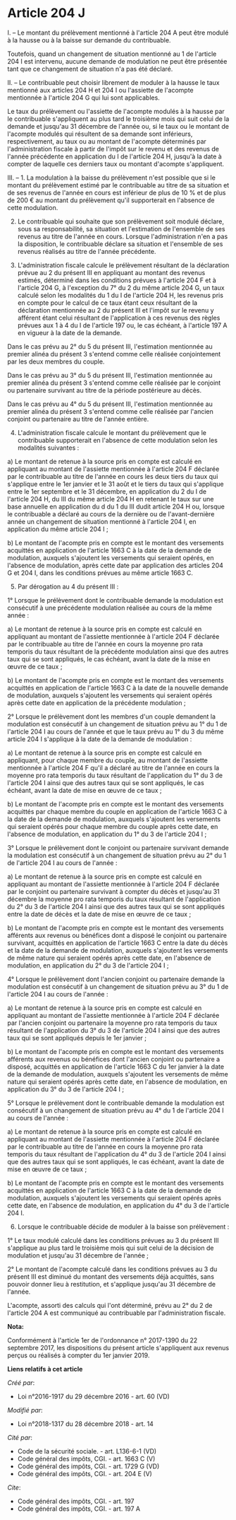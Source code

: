 # Article 204 J

I. – Le montant du prélèvement mentionné à l'article 204 A peut être modulé à la hausse ou à la baisse sur demande du
contribuable.

Toutefois, quand un changement de situation mentionné au 1 de l'article 204 I est intervenu, aucune demande de modulation ne
peut être présentée tant que ce changement de situation n'a pas été déclaré.

II. – Le contribuable peut choisir librement de moduler à la hausse le taux mentionné aux articles 204 H et 204 I ou
l'assiette de l'acompte mentionnée à l'article 204 G qui lui sont applicables.

Le taux du prélèvement ou l'assiette de l'acompte modulés à la hausse par le contribuable s'appliquent au plus tard le
troisième mois qui suit celui de la demande et jusqu'au 31 décembre de l'année ou, si le taux ou le montant de l'acompte
modulés qui résultent de sa demande sont inférieurs, respectivement, au taux ou au montant de l'acompte déterminés par
l'administration fiscale à partir de l'impôt sur le revenu et des revenus de l'année précédente en application du I de
l'article 204 H, jusqu'à la date à compter de laquelle ces derniers taux ou montant d'acompte s'appliquent.

III. – 1. La modulation à la baisse du prélèvement n'est possible que si le montant du prélèvement estimé par le contribuable
au titre de sa situation et de ses revenus de l'année en cours est inférieur de plus de 10 % et de plus de 200 € au montant
du prélèvement qu'il supporterait en l'absence de cette modulation.

2. Le contribuable qui souhaite que son prélèvement soit modulé déclare, sous sa responsabilité, sa situation et l'estimation
de l'ensemble de ses revenus au titre de l'année en cours. Lorsque l'administration n'en a pas la disposition, le
contribuable déclare sa situation et l'ensemble de ses revenus réalisés au titre de l'année précédente.

3. L'administration fiscale calcule le prélèvement résultant de la déclaration prévue au 2 du présent III en appliquant au
montant des revenus estimés, déterminé dans les conditions prévues à l'article 204 F et à l'article 204 G, à l'exception du
7° du 2 du même article 204 G, un taux calculé selon les modalités du 1 du I de l'article 204 H, les revenus pris en compte
pour le calcul de ce taux étant ceux résultant de la déclaration mentionnée au 2 du présent III et l'impôt sur le revenu y
afférent étant celui résultant de l'application à ces revenus des règles prévues aux 1 à 4 du I de l'article 197 ou, le cas
échéant, à l'article 197 A en vigueur à la date de la demande.

Dans le cas prévu au 2° du 5 du présent III, l'estimation mentionnée au premier alinéa du présent 3 s'entend comme celle
réalisée conjointement par les deux membres du couple.

Dans le cas prévu au 3° du 5 du présent III, l'estimation mentionnée au premier alinéa du présent 3 s'entend comme celle
réalisée par le conjoint ou partenaire survivant au titre de la période postérieure au décès.

Dans le cas prévu au 4° du 5 du présent III, l'estimation mentionnée au premier alinéa du présent 3 s'entend comme celle
réalisée par l'ancien conjoint ou partenaire au titre de l'année entière.

4. L'administration fiscale calcule le montant du prélèvement que le contribuable supporterait en l'absence de cette
modulation selon les modalités suivantes :

a) Le montant de retenue à la source pris en compte est calculé en appliquant au montant de l'assiette mentionnée à l'article
204 F déclarée par le contribuable au titre de l'année en cours les deux tiers du taux qui s'applique entre le 1er janvier et
le 31 août et le tiers du taux qui s'applique entre le 1er septembre et le 31 décembre, en application du 2 du I de l'article
204 H, du III du même article 204 H en retenant le taux sur une base annuelle en application du d du 1 du III dudit article
204 H ou, lorsque le contribuable a déclaré au cours de la dernière ou de l'avant-dernière année un changement de situation
mentionné à l'article 204 I, en application du même article 204 I ;

b) Le montant de l'acompte pris en compte est le montant des versements acquittés en application de l'article 1663 C à la
date de la demande de modulation, auxquels s'ajoutent les versements qui seraient opérés, en l'absence de modulation, après
cette date par application des articles 204 G et 204 I, dans les conditions prévues au même article 1663 C.

5. Par dérogation au 4 du présent III :

1° Lorsque le prélèvement dont le contribuable demande la modulation est consécutif à une précédente modulation réalisée au
cours de la même année :

a) Le montant de retenue à la source pris en compte est calculé en appliquant au montant de l'assiette mentionnée à l'article
204 F déclarée par le contribuable au titre de l'année en cours la moyenne pro rata temporis du taux résultant de la
précédente modulation ainsi que des autres taux qui se sont appliqués, le cas échéant, avant la date de la mise en œuvre de
ce taux ;

b) Le montant de l'acompte pris en compte est le montant des versements acquittés en application de l'article 1663 C à la
date de la nouvelle demande de modulation, auxquels s'ajoutent les versements qui seraient opérés après cette date en
application de la précédente modulation ;

2° Lorsque le prélèvement dont les membres d'un couple demandent la modulation est consécutif à un changement de situation
prévu au 1° du 1 de l'article 204 I au cours de l'année et que le taux prévu au 1° du 3 du même article 204 I s'applique à la
date de la demande de modulation :

a) Le montant de retenue à la source pris en compte est calculé en appliquant, pour chaque membre du couple, au montant de
l'assiette mentionnée à l'article 204 F qu'il a déclaré au titre de l'année en cours la moyenne pro rata temporis du taux
résultant de l'application du 1° du 3 de l'article 204 I ainsi que des autres taux qui se sont appliqués, le cas échéant,
avant la date de mise en œuvre de ce taux ;

b) Le montant de l'acompte pris en compte est le montant des versements acquittés par chaque membre du couple en application
de l'article 1663 C à la date de la demande de modulation, auxquels s'ajoutent les versements qui seraient opérés pour chaque
membre du couple après cette date, en l'absence de modulation, en application du 1° du 3 de l'article 204 I ;

3° Lorsque le prélèvement dont le conjoint ou partenaire survivant demande la modulation est consécutif à un changement de
situation prévu au 2° du 1 de l'article 204 I au cours de l'année :

a) Le montant de retenue à la source pris en compte est calculé en appliquant au montant de l'assiette mentionnée à l'article
204 F déclarée par le conjoint ou partenaire survivant à compter du décès et jusqu'au 31 décembre la moyenne pro rata
temporis du taux résultant de l'application du 2° du 3 de l'article 204 I ainsi que des autres taux qui se sont appliqués
entre la date de décès et la date de mise en œuvre de ce taux ;

b) Le montant de l'acompte pris en compte est le montant des versements afférents aux revenus ou bénéfices dont a disposé le
conjoint ou partenaire survivant, acquittés en application de l'article 1663 C entre la date du décès et la date de la
demande de modulation, auxquels s'ajoutent les versements de même nature qui seraient opérés après cette date, en l'absence
de modulation, en application du 2° du 3 de l'article 204 I ;

4° Lorsque le prélèvement dont l'ancien conjoint ou partenaire demande la modulation est consécutif à un changement de
situation prévu au 3° du 1 de l'article 204 I au cours de l'année :

a) Le montant de retenue à la source pris en compte est calculé en appliquant au montant de l'assiette mentionnée à l'article
204 F déclarée par l'ancien conjoint ou partenaire la moyenne pro rata temporis du taux résultant de l'application du 3° du 3
de l'article 204 I ainsi que des autres taux qui se sont appliqués depuis le 1er janvier ;

b) Le montant de l'acompte pris en compte est le montant des versements afférents aux revenus ou bénéfices dont l'ancien
conjoint ou partenaire a disposé, acquittés en application de l'article 1663 C du 1er janvier à la date de la demande de
modulation, auxquels s'ajoutent les versements de même nature qui seraient opérés après cette date, en l'absence de
modulation, en application du 3° du 3 de l'article 204 I ;

5° Lorsque le prélèvement dont le contribuable demande la modulation est consécutif à un changement de situation prévu au 4°
du 1 de l'article 204 I au cours de l'année :

a) Le montant de retenue à la source pris en compte est calculé en appliquant au montant de l'assiette mentionnée à l'article
204 F déclarée par le contribuable au titre de l'année en cours la moyenne pro rata temporis du taux résultant de
l'application du 4° du 3 de l'article 204 I ainsi que des autres taux qui se sont appliqués, le cas échéant, avant la date de
mise en œuvre de ce taux ;

b) Le montant de l'acompte pris en compte est le montant des versements acquittés en application de l'article 1663 C à la
date de la demande de modulation, auxquels s'ajoutent les versements qui seraient opérés après cette date, en l'absence de
modulation, en application du 4° du 3 de l'article 204 I.

6. Lorsque le contribuable décide de moduler à la baisse son prélèvement :

1° Le taux modulé calculé dans les conditions prévues au 3 du présent III s'applique au plus tard le troisième mois qui suit
celui de la décision de modulation et jusqu'au 31 décembre de l'année ;

2° Le montant de l'acompte calculé dans les conditions prévues au 3 du présent III est diminué du montant des versements déjà
acquittés, sans pouvoir donner lieu à restitution, et s'applique jusqu'au 31 décembre de l'année.

L'acompte, assorti des calculs qui l'ont déterminé, prévu au 2° du 2 de l'article 204 A est communiqué au contribuable par
l'administration fiscale.

**Nota:**

Conformément à l'article 1er de l'ordonnance n° 2017-1390 du 22 septembre 2017, les dispositions du présent article
s'appliquent aux revenus perçus ou réalisés à compter du 1er janvier 2019.

**Liens relatifs à cet article**

_Créé par_:

  - Loi n°2016-1917 du 29 décembre 2016 - art. 60 (VD)

_Modifié par_:

  - Loi n°2018-1317 du 28 décembre 2018 - art. 14

_Cité par_:

  - Code de la sécurité sociale. - art. L136-6-1 (VD)
  - Code général des impôts, CGI. - art. 1663 C (V)
  - Code général des impôts, CGI. - art. 1729 G (VD)
  - Code général des impôts, CGI. - art. 204 E (V)

_Cite_:

  - Code général des impôts, CGI. - art. 197
  - Code général des impôts, CGI. - art. 197 A
